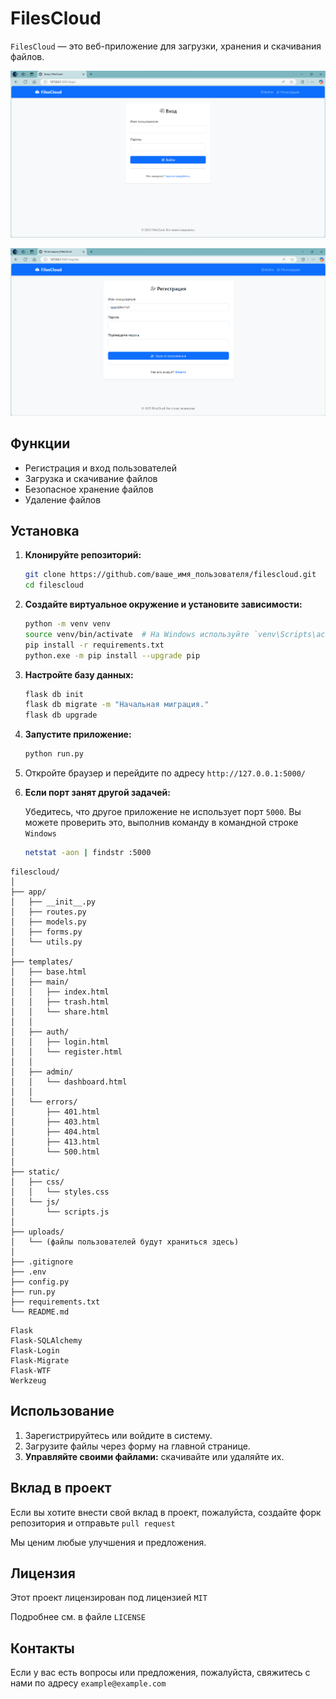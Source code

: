 # FilesCloud

`FilesCloud` — это веб-приложение для загрузки, хранения и скачивания файлов.

![login](img/login.png)

![registration](img/registration.png)

## Функции

- Регистрация и вход пользователей
- Загрузка и скачивание файлов
- Безопасное хранение файлов
- Удаление файлов

## Установка

1. **Клонируйте репозиторий:**

    ```bash
    git clone https://github.com/ваше_имя_пользователя/filescloud.git
    cd filescloud
    ```

2. **Создайте виртуальное окружение и установите зависимости:**

    ```bash
    python -m venv venv
    source venv/bin/activate  # На Windows используйте `venv\Scripts\activate`
    pip install -r requirements.txt
    python.exe -m pip install --upgrade pip
    ```

3. **Настройте базу данных:**

    ```bash
    flask db init
    flask db migrate -m "Начальная миграция."
    flask db upgrade
    ```

4. **Запустите приложение:**

    ```bash
    python run.py
    ```

5. Откройте браузер и перейдите по адресу `http://127.0.0.1:5000/`

6. **Если порт занят другой задачей:**

    Убедитесь, что другое приложение не использует порт `5000`. Вы можете проверить это, выполнив команду в командной строке `Windows`

    ```bash
    netstat -aon | findstr :5000
    ```

```textline
filescloud/
│
├── app/
│   ├── __init__.py
│   ├── routes.py
│   ├── models.py
│   ├── forms.py
│   └── utils.py
│
├── templates/
│   ├── base.html
│   ├── main/
│   │   ├── index.html
│   │   ├── trash.html
│   │   └── share.html
│   │
│   ├── auth/
│   │   ├── login.html
│   │   └── register.html
│   │
│   ├── admin/
│   │   └── dashboard.html
│   │
│   └── errors/
│       ├── 401.html
│       ├── 403.html
│       ├── 404.html
│       ├── 413.html
│       └── 500.html
│
├── static/
│   ├── css/
│   │   └── styles.css
│   └── js/
│       └── scripts.js
│
├── uploads/
│   └── (файлы пользователей будут храниться здесь)
│
├── .gitignore
├── .env
├── config.py
├── run.py
├── requirements.txt
└── README.md
```

```
Flask
Flask-SQLAlchemy
Flask-Login
Flask-Migrate
Flask-WTF
Werkzeug
```

## Использование

1. Зарегистрируйтесь или войдите в систему.
2. Загрузите файлы через форму на главной странице.
3. **Управляйте своими файлами:** скачивайте или удаляйте их.

## Вклад в проект

Если вы хотите внести свой вклад в проект, пожалуйста, создайте форк репозитория и отправьте `pull request`

Мы ценим любые улучшения и предложения.

## Лицензия

Этот проект лицензирован под лицензией `MIT`

Подробнее см. в файле `LICENSE`

## Контакты

Если у вас есть вопросы или предложения, пожалуйста, свяжитесь с нами по адресу `example@example.com`
